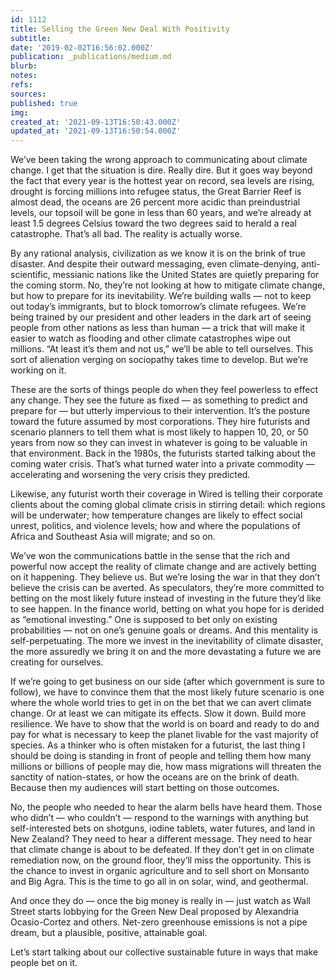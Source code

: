 ```yaml
---
id: 1112
title: Selling the Green New Deal With Positivity
subtitle: 
date: '2019-02-02T16:56:02.000Z'
publication: _publications/medium.md
blurb: 
notes: 
refs: 
sources: 
published: true
img: 
created_at: '2021-09-13T16:50:43.000Z'
updated_at: '2021-09-13T16:50:54.000Z'
---
```

We’ve been taking the wrong approach to communicating about climate change. I get that the situation is dire. Really dire. But it goes way beyond the fact that every year is the hottest year on record, sea levels are rising, drought is forcing millions into refugee status, the Great Barrier Reef is almost dead, the oceans are 26 percent more acidic than preindustrial levels, our topsoil will be gone in less than 60 years, and we’re already at least 1.5 degrees Celsius toward the two degrees said to herald a real catastrophe. That’s all bad. The reality is actually worse.

By any rational analysis, civilization as we know it is on the brink of true disaster. And despite their outward messaging, even climate-denying, anti-scientific, messianic nations like the United States are quietly preparing for the coming storm. No, they’re not looking at how to mitigate climate change, but how to prepare for its inevitability. We’re building walls — not to keep out today’s immigrants, but to block tomorrow’s climate refugees. We’re being trained by our president and other leaders in the dark art of seeing people from other nations as less than human — a trick that will make it easier to watch as flooding and other climate catastrophes wipe out millions. “At least it’s them and not us,” we’ll be able to tell ourselves. This sort of alienation verging on sociopathy takes time to develop. But we’re working on it.

These are the sorts of things people do when they feel powerless to effect any change. They see the future as fixed — as something to predict and prepare for — but utterly impervious to their intervention. It’s the posture toward the future assumed by most corporations. They hire futurists and scenario planners to tell them what is most likely to happen 10, 20, or 50 years from now so they can invest in whatever is going to be valuable in that environment. Back in the 1980s, the futurists started talking about the coming water crisis. That’s what turned water into a private commodity — accelerating and worsening the very crisis they predicted.

Likewise, any futurist worth their coverage in Wired is telling their corporate clients about the coming global climate crisis in stirring detail: which regions will be underwater; how temperature changes are likely to effect social unrest, politics, and violence levels; how and where the populations of Africa and Southeast Asia will migrate; and so on.

We’ve won the communications battle in the sense that the rich and powerful now accept the reality of climate change and are actively betting on it happening. They believe us. But we’re losing the war in that they don’t believe the crisis can be averted. As speculators, they’re more committed to betting on the most likely future instead of investing in the future they’d like to see happen. In the finance world, betting on what you hope for is derided as “emotional investing.” One is supposed to bet only on existing probabilities — not on one’s genuine goals or dreams. And this mentality is self-perpetuating. The more we invest in the inevitability of climate disaster, the more assuredly we bring it on and the more devastating a future we are creating for ourselves.

If we’re going to get business on our side (after which government is sure to follow), we have to convince them that the most likely future scenario is one where the whole world tries to get in on the bet that we can avert climate change. Or at least we can mitigate its effects. Slow it down. Build more resilience. We have to show that the world is on board and ready to do and pay for what is necessary to keep the planet livable for the vast majority of species.
As a thinker who is often mistaken for a futurist, the last thing I should be doing is standing in front of people and telling them how many millions or billions of people may die, how mass migrations will threaten the sanctity of nation-states, or how the oceans are on the brink of death. Because then my audiences will start betting on those outcomes.

No, the people who needed to hear the alarm bells have heard them. Those who didn’t — who couldn’t — respond to the warnings with anything but self-interested bets on shotguns, iodine tablets, water futures, and land in New Zealand? They need to hear a different message. They need to hear that climate change is about to be defeated. If they don’t get in on climate remediation now, on the ground floor, they’ll miss the opportunity. This is the chance to invest in organic agriculture and to sell short on Monsanto and Big Agra. This is the time to go all in on solar, wind, and geothermal.

And once they do — once the big money is really in — just watch as Wall Street starts lobbying for the Green New Deal proposed by Alexandria Ocasio-Cortez and others. Net-zero greenhouse emissions is not a pipe dream, but a plausible, positive, attainable goal.

Let’s start talking about our collective sustainable future in ways that make people bet on it.
